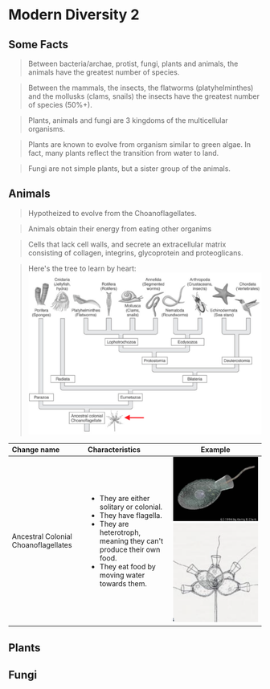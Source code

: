 # Modern Diversity 2


## Some Facts

  > Between bacteria/archae, protist, fungi, plants and animals, the animals have the greatest number of species.
  
  > Between the mammals, the insects, the flatworms (platyhelminthes) and the mollusks (clams, snails) the insects have the greatest number of species (50%+).
  
  > Plants, animals and fungi are 3 kingdoms of the multicellular organisms.
  
  > Plants are known to evolve from organism similar to green algae. In fact, many plants reflect the transition from water to land.
  
  > Fungi are not simple plants, but a sister group of the animals.


## Animals
  
  > Hypotheized to evolve from the Choanoflagellates.
  
  > Animals obtain their energy from eating other organims
  
  > Cells that lack cell walls, and secrete an extracellular matrix consisting of collagen, integrins, glycoprotein and proteoglicans.
  
  > Here's the tree to learn by heart:
  ![alt text](lecture_data/animal_tree.png "The ancestral tree of animals") 
  
 

| Change name | Characteristics | Example |
|:------------|:----------------|---------|
| Ancestral Colonial Choanoflagellates | <ul><li>They are either solitary or colonial.</li><li>They have flagella.</li><li>They are heterotroph, meaning they can't produce their own food.</li><li>They eat food by moving water towards them.</li></ul> | ![alt text](lecture_data/Choanoflagellate_sol.png "Solitary Choanoflagellates") ![alt text](lecture_data/Choanoflagellate_col.png "Colonial Choanoflagellates") |


## Plants

## Fungi

























